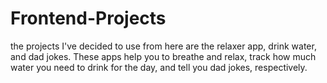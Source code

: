 # Frontend-Projects

the projects I've decided to use from here are the relaxer app, drink water, and dad jokes. These apps help you to breathe and relax, track how much water you need to drink for the day, and tell you dad jokes, respectively. 
